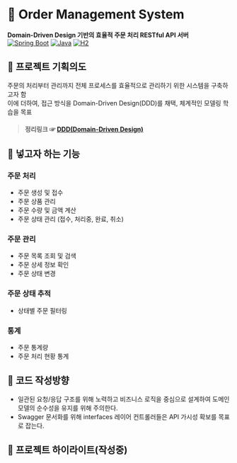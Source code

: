 # 🚀 Order Management System
**Domain-Driven Design 기반의 효율적 주문 처리 RESTful API 서버**  
[![Spring Boot](https://img.shields.io/badge/Spring%20Boot-3.4.2-brightgreen)](https://spring.io/)
[![Java](https://img.shields.io/badge/Java-17-orange)](https://www.oracle.com/java/)
[![H2](https://img.shields.io/badge/H2-2.1.214-blue)](https://www.h2database.com/)

## 📌 프로젝트 기획의도
주문의 처리부터 관리까지 전체 프로세스를 효율적으로 관리하기 위한 시스템을 구축하고자 함 <br>
이에 더하여, 접근 방식을 Domain-Driven Design(DDD)를 채택, 체계적인 모델링 학습을 목표

> #### 정리링크 ☞ [DDD(Domain-Driven Design)](https://github.com/hyungoo7703/TIL/blob/main/etc/ddd.md)

## 📌 넣고자 하는 기능

### 주문 처리
+ 주문 생성 및 접수
+ 주문 상품 관리
+ 주문 수량 및 금액 계산
+ 주문 상태 관리 (접수, 처리중, 완료, 취소)

### 주문 관리
+ 주문 목록 조회 및 검색
+ 주문 상세 정보 확인
+ 주문 상태 변경

### 주문 상태 추적
+ 상태별 주문 필터링

### 통계
+ 주문 통계량
+ 주문 처리 현황 통계

## 📌 코드 작성방향
+ 일관된 요청/응답 구조를 위해 노력하고 비즈니스 로직을 중심으로 설계하여 도메인 모델의 순수성을 유지를 위해 주의한다.
+ Swagger 문서화를 위해 interfaces 레이어 컨트롤러들은 API 가시성 확보를 목표로 잡는다.
   
## 📌 프로젝트 하이라이트(작성중)


